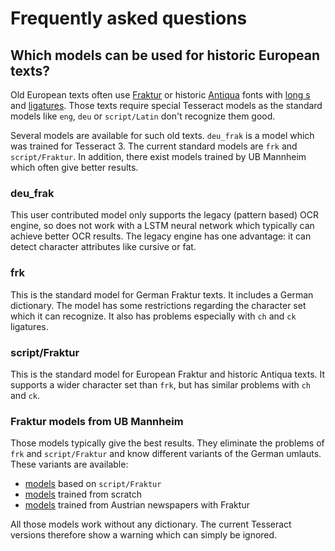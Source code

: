 # Frequently asked questions

## Which models can be used for historic European texts?

Old European texts often use [Fraktur](https://en.wikipedia.org/wiki/Fraktur) or historic [Antiqua](https://en.wikipedia.org/wiki/Antiqua_(typeface_class)) fonts with [long s](https://en.wikipedia.org/wiki/Long_s) and [ligatures](https://en.wikipedia.org/wiki/Orthographic_ligature). Those texts require special Tesseract models as the standard models like `eng`, `deu` or `script/Latin` don't recognize them good.

Several models are available for such old texts. `deu_frak` is a model which was trained for Tesseract 3. The current standard models are `frk` and `script/Fraktur`. In addition, there exist models trained by UB Mannheim which often give better results.

### deu_frak

This user contributed model only supports the legacy (pattern based) OCR engine, so does not work with a LSTM neural network which typically can achieve better OCR results. The legacy engine has one advantage: it can detect character attributes like cursive or fat.

### frk

This is the standard model for German Fraktur texts. It includes a German dictionary. The model has some restrictions regarding the character set which it can recognize. It also has problems especially with `ch` and `ck` ligatures.

### script/Fraktur

This is the standard model for European Fraktur and historic Antiqua texts. It supports a wider character set than `frk`, but has similar problems with `ch` and `ck`.

### Fraktur models from UB Mannheim

Those models typically give the best results. They eliminate the problems of `frk` and `script/Fraktur` and know different variants of the German umlauts. These variants are available:

- [models](https://ub-backup.bib.uni-mannheim.de/~stweil/ocrd-train/data/Fraktur_5000000/tessdata_fast/) based on `script/Fraktur`
- [models](https://ub-backup.bib.uni-mannheim.de/~stweil/ocrd-train/data/GT4HistOCR_5000000/tessdata_fast/) trained from scratch
- [models](https://ub-backup.bib.uni-mannheim.de/~stweil/ocrd-train/data/ONB/tessdata_fast/) trained from Austrian newspapers with Fraktur

All those models work without any dictionary. The current Tesseract versions therefore show a warning which can simply be ignored.
